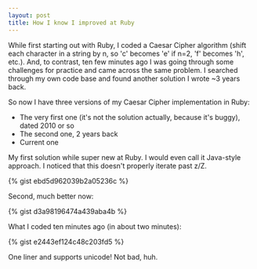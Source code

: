 ```yaml
---
layout: post
title: How I know I improved at Ruby
---
```


While first starting out with Ruby, I coded a Caesar Cipher algorithm (shift each character in a string by n, so 'c' becomes 'e' if n=2, 'f' becomes 'h', etc.). And, to contrast, ten few minutes ago I was going through some challenges for practice and came across the same problem. I searched through my own code base and found another solution I wrote ~3 years back.

So now I have three versions of my Caesar Cipher implementation in Ruby:

* The very first one (it's not the solution actually, because it's buggy), dated 2010 or so
* The second one, 2 years back
* Current one

My first solution while super new at Ruby. I would even call it Java-style approach. I noticed that this doesn't properly iterate past z/Z.

{% gist ebd5d962039b2a05236c %}

Second, much better now:

{% gist d3a98196474a439aba4b %}

What I coded ten minutes ago (in about two minutes):

{% gist e2443ef124c48c203fd5 %}

One liner and supports unicode! Not bad, huh.
